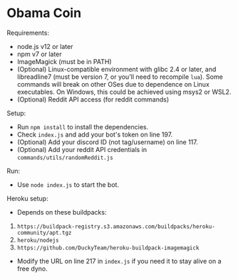 # Obama Coin
Requirements:
- node.js v12 or later
- npm v7 or later
- ImageMagick (must be in PATH)
- (Optional) Linux-compatible environment with glibc 2.4 or later, and libreadline7 (must be version 7, or you'll need to recompile `lua`). Some commands will break on other OSes due to dependence on Linux executables. On Windows, this could be achieved using msys2 or WSL2.
- (Optional) Reddit API access (for reddit commands)

Setup:
- Run `npm install` to install the dependencies.
- Check `index.js` and add your bot's token on line 197.
- (Optional) Add your discord ID (not tag/username) on line 117.
- (Optional) Add your reddit API credentials in `commands/utils/randomReddit.js`

Run:
- Use `node index.js` to start the bot.

Heroku setup:
- Depends on these buildpacks:
1. `https://buildpack-registry.s3.amazonaws.com/buildpacks/heroku-community/apt.tgz`
2. `heroku/nodejs`
3. `https://github.com/DuckyTeam/heroku-buildpack-imagemagick`
- Modify the URL on line 217 in `index.js` if you need it to stay alive on a free dyno.